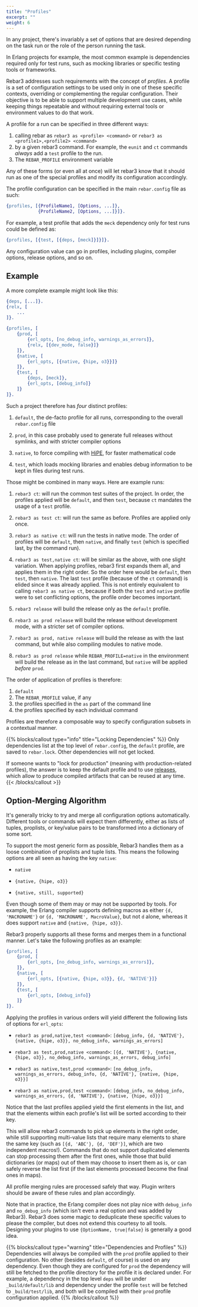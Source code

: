 ```yaml
---
title: "Profiles"
excerpt: ""
weight: 6
---
```


In any project, there's invariably a set of options that are desired depending on the task run or the role of the person running the task.

In Erlang projects for example, the most common example is dependencies required only for test runs, such as mocking libraries or specific testing tools or frameworks.

Rebar3 addresses such requirements with the concept of *profiles*. A profile is a set of configuration settings to be used only in one of these specific contexts, overriding or complementing the regular configuration. Their objective is to be able to support multiple development use cases, while keeping things repeatable and without requiring external tools or environment values to do that work.

A profile for a run can be specified in three different ways:

1. calling rebar as `rebar3 as <profile> <command>` or `rebar3 as <profile1>,<profile2> <command>`
2. by a given rebar3 command. For example, the `eunit` and `ct` commands *always* add a `test` profile to the run.
3. The `REBAR_PROFILE` environment variable

Any of these forms (or even all at once) will let rebar3 know that it should run as one of the special profiles and modify its configuration accordingly.

The profile configuration can be specified in the main `rebar.config` file as such:

```erlang
{profiles, [{ProfileName1, [Options, ...]},
            {ProfileName2, [Options, ...]}]}.
```
For example, a test profile that adds the `meck` dependency only for test runs could be defined as:

```erlang
{profiles, [{test, [{deps, [meck]}]}]}. 
```

Any configuration value can go in profiles, including plugins, compiler options, release options, and so on.

## Example

A more complete example might look like this:

```erlang
{deps, [...]}.
{relx, [
    ...
]}.

{profiles, [
    {prod, [
        {erl_opts, [no_debug_info, warnings_as_errors]},
        {relx, [{dev_mode, false}]}
    ]},
    {native, [
        {erl_opts, [{native, {hipe, o3}}]}
    ]},
    {test, [
        {deps, [meck]},
        {erl_opts, [debug_info]}
    ]}
]}.
```

Such a project therefore has *four* distinct profiles:

1. `default`, the de-facto profile for all runs, corresponding to the overall `rebar.config` file

2. `prod`, in this case probably used to generate full releases without symlinks, and with stricter compiler options

3. `native`, to force compiling with [HiPE](http://www.erlang.org/doc/man/HiPE_app.html), for faster mathematical code

4. `test`, which loads mocking libraries and enables debug information to be kept in files during test runs.

Those might be combined in many ways. Here are example runs:

1. `rebar3 ct`: will run the common test suites of the project. In order, the profiles applied will be `default`, and then `test`, because `ct` mandates the usage of a `test` profile.

2. `rebar3 as test ct`: will run the same as before. Profiles are applied only once.

3. `rebar3 as native ct`: will run the tests in native mode. The order of profiles will be `default`, then `native`, and finally `test` (which is specified last, by the command run).

4. `rebar3 as test,native ct`: will be similar as the above, with one slight variation. When applying profiles, rebar3 first expands them all, and applies them in the right order. So the order here would be `default`, then `test`, then `native`. The last `test` profile (because of the `ct` command) is elided since it was already applied. This is not entirely equivalent to calling `rebar3 as native ct`, because if both the `test` and `native` profile were to set conflicting options, the profile order becomes important.

5. `rebar3 release` will build the release only as the `default` profile.

6. `rebar3 as prod release` will build the release without development mode, with a stricter set of compiler options.

7. `rebar3 as prod, native release` will build the release as with the last command, but while also compiling modules to native mode.

8. `rebar3 as prod release` while `REBAR_PROFILE=native` in the environment will build the release as in the last command, but `native` will be applied *before* `prod`.

The order of application of profiles is therefore:

1. `default`
2. The `REBAR_PROFILE` value, if any
3. the profiles specified in the `as` part of the command line
4. the profiles specified by each individual command

Profiles are therefore a composable way to specify configuration subsets in a contextual manner.

{{% blocks/callout type="info" title="Locking Dependencies" %}}
 Only dependencies list at the top level of `rebar.config`, the `default` profile,  are saved to `rebar.lock`. Other dependencies will not get locked.

If someone wants to "lock for production" (meaning with production-related profiles), the answer is to keep the default profile and to use [releases](/docs/releases), which allow to produce compiled artifacts that can be reused at any time.
{{< /blocks/callout >}}

## Option-Merging Algorithm

It's generally tricky to try and merge all configuration options automatically. Different tools or commands will expect them differently, either as lists of tuples, proplists, or key/value pairs to be transformed into a dictionary of some sort.

To support the most generic form as possible, Rebar3 handles them as a loose combination of proplists and tuple lists. This means the following options are all seen as having the key `native`:

- `native`

- `{native, {hipe, o3}}`

- `{native, still, supported}`

Even though some of them may or may not be supported by tools. For example, the Erlang compiler supports defining macros as either `{d, 'MACRONAME'}` or `{d, 'MACRONAME', MacroValue}`, but not `d` alone, whereas it does support `native` and `{native, {hipe, o3}}`.

Rebar3 properly supports all these forms and merges them in a functional manner. Let's take the following profiles as an example:

```erlang
{profiles, [
    {prod, [
        {erl_opts, [no_debug_info, warnings_as_errors]},
    ]},
    {native, [
        {erl_opts, [{native, {hipe, o3}}, {d, 'NATIVE'}]}
    ]},
    {test, [
        {erl_opts, [debug_info]}
    ]}
]}.
```

Applying the profiles in various orders will yield different the following lists of options for `erl_opts`:

- `rebar3 as prod,native,test <command>`: `[debug_info, {d, 'NATIVE'}, {native, {hipe, o3}}, no_debug_info, warnings_as_errors]`

- `rebar3 as test,prod,native <command>`: `[{d, 'NATIVE'}, {native, {hipe, o3}}, no_debug_info, warnings_as_errors, debug_info]`

- `rebar3 as native,test,prod <command>`: `[no_debug_info, warnings_as_errors, debug_info, {d, 'NATIVE'}, {native, {hipe, o3}}]`

- `rebar3 as native,prod,test <command>`: `[debug_info, no_debug_info, warnings_as_errors, {d, 'NATIVE'}, {native, {hipe, o3}}]`

Notice that the last profiles applied yield the first elements in the list, and that the elements within each profile's list will be sorted according to their key.

This will allow rebar3 commands to pick up elements in the right order, while still supporting multi-value lists that require many elements to share the same key (such as `[{d, 'ABC'}, {d, 'DEF'}]`, which are two independent macros!). Commands that do not support duplicated elements can stop processing them after the first ones, while those that build dictionaries (or maps) out of them may choose to insert them as is, or can safely reverse the list first (if the last elements processed become the final ones in maps).

All profile merging rules are processed safely that way. Plugin writers should be aware of these rules and plan accordingly.

Note that in practice, the Erlang compiler does not play nice with `debug_info` and `no_debug_info` (which isn't even a real option and was added by Rebar3). Rebar3 does some magic to deduplicate these specific values to please the compiler, but does not extend this courtesy to all tools. Designing your plugins to use `{OptionName, true|false}` is generally a good idea.

{{% blocks/callout type="warning" title="Dependencies and Profiles" %}}
 Dependencies will always be compiled with the `prod` profile applied to their configuration. No other (besides `default`, of course) is used on any dependency. Even though they are configured for `prod` the dependency will still be fetched to the profile directory for the profile it is declared under. For example, a dependency in the top level `deps` will be under `_build/default/lib` and  dependency under the profile `test` will be fetched to `_build/test/lib`, and both will be compiled with their `prod` profile configuration applied. 
{{% /blocks/callout %}}

